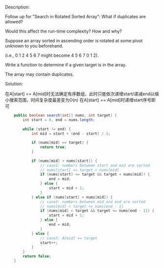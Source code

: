 Description:

Follow up for "Search in Rotated Sorted Array":
What if duplicates are allowed?

Would this affect the run-time complexity? How and why?

Suppose an array sorted in ascending order is rotated at some pivot unknown to you beforehand.

(i.e., 0 1 2 4 5 6 7 might become 4 5 6 7 0 1 2).

Write a function to determine if a given target is in the array.

The array may contain duplicates.

Solution:

在A[start] == A[mid]时无法确定有序数组，此时只能依次递增start/递减end以缩小搜索范围，时间复杂度最差变为O(n)
在A[start] == A[mid]时递增start序号即可

```java
    public boolean search(int[] nums, int target) { 
        int start = 0, end = nums.length;
        
        while (start != end) {
            int mid = start + (end - start) / 2;
            
            if (nums[mid] == target) {
                return true;
            }
            
            if (nums[mid] > nums[start]) {
                // case1: numbers between start and mid are sorted
                // nums[start] <= target < nums[mid]
                if (nums[start] <= target && target < nums[mid]) {
                    end = mid;
                } else {
                    start = mid + 1;
                }
            } else if (nums[start] > nums[mid]) {
                // case2: numbers between mid and end are sorted
                // nums[mid] < target <= nums[end - 1]
                if (nums[mid] < target && target <= nums[end - 1]) {
                    start = mid + 1;
                } else {
                    end = mid;
                }
            } else {
                // case3: A[mid] == target
                start++;
            }
        }
        return false;
    }
```
